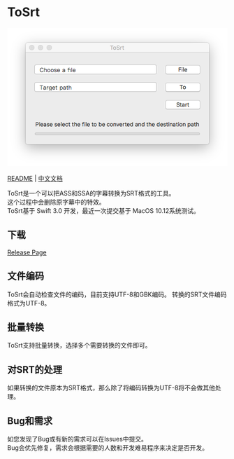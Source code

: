 # ToSrt

![Interface](./src/appInterface.png)

[README](./README.md) | [中文文档](./README_zh.md)

ToSrt是一个可以把ASS和SSA的字幕转换为SRT格式的工具。  
这个过程中会删除原字幕中的特效。  
ToSrt基于 Swift 3.0 开发，最近一次提交基于 MacOS 10.12系统测试。  


## 下载

[Release Page](https://github.com/caozhengi/ToSrt/releases)


## 文件编码

ToSrt会自动检查文件的编码，目前支持UTF-8和GBK编码。
转换的SRT文件编码格式为UTF-8。


## 批量转换
ToSrt支持批量转换，选择多个需要转换的文件即可。



## 对SRT的处理

如果转换的文件原本为SRT格式，那么除了将编码转换为UTF-8将不会做其他处理。


## Bug和需求

如您发现了Bug或有新的需求可以在Issues中提交。  
Bug会优先修复，需求会根据需要的人数和开发难易程序来决定是否开发。

